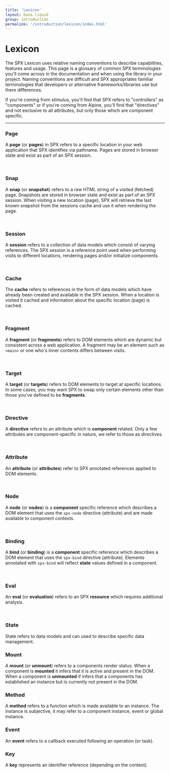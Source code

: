 ```yaml
---
title: 'Lexicon'
layout: base.liquid
group: introduction
permalink: '/introduction/lexicon/index.html'
---
```


# Lexicon

The SPX Lexicon uses relative naming conventions to describe capabilities, features and usage. This page is a glossary of common SPX terminologies you'll come across in the documentation and when using the library in your project. Naming conventions are difficult and SPX appropriates familiar terminologies that developers or alternative frameworks/libraries use but there differences.

If you're coming from stimulus, you'll find that SPX refers to "controllers" as "components" or if you're coming from Alpine, you'll find that "directives" and not exclusive to all attributes, but only those which are component specific.

---

### Page

A **page** (or **pages**) in SPX refers to a specific location in your web application that SPX identifies via pathname. Pages are stored in browser state and exist as part of an SPX session.

<br>

### Snap

A **snap** (or **snapshot**) refers to a raw HTML string of a visited (fetched) page. Snapshots are stored in browser state and exist as part of an SPX session. When visiting a new location (page), SPX will retrieve the last known snapshot from the sessions cache and use it when rendering the page.

<br>

### Session

A **session** refers to a collection of data models which consist of varying references. The SPX session is a reference point used when performing visits to different locations, rendering pages and/or initialize components.

<br>

### Cache

The **cache** refers to references in the form of data models which have already been created and available in the SPX session. When a location is visited it cached and information about the specific location (page) is cached.

<br>

### Fragment

A **fragment** (or **fragments**) refers to DOM elements which are dynamic but consistent across a web application. A fragment may be an element such as `<main>` or one who's inner contents differs between visits.

<br>

### Target

A **target** (or **targets**) refers to DOM elements to target at specific locations. In some cases, you may want SPX to swap only certain elements other than those you've defined to be **fragments**.

<br>

### Directive

A **directive** refers to an attribute which is **component** related. Only a few attributes are component-specific in nature, we refer to those as directives.

<br>

### Attribute

An **attribute** (or **attributes**) refer to SPX annotated references applied to DOM elements.

<br>

### Node

A **node** (or **nodes**) is a **component** specific reference which describes a DOM element that uses the `spx-node` directive (attribute) and are made available to component contexts.

<br>

### Binding

A **bind** (or **binding**) is a **component** specific reference which describes a DOM element that uses the `spx-bind` directive (attribute). Elements annotated with `spx-bind` will reflect **state** values defined in a component.

<br>

### Eval

An **eval** (or **evaluation**) refers to an SPX **resource** which requires additional analysis.

<br>

### State

State refers to data models and can used to describe specific data management.

### Mount

A **mount** (or **unmount**) refers to a components render status. When a component is **mounted** it infers that it is active and present in the DOM. When a component is **unmounted** if infers that a components has established an instance but is currently not present in the DOM.

### Method

A **method** refers to a function which is made available to an instance. The instance is subjective, it may refer to a component instance, event or global instance.

### Event

An **event** refers to a callback executed following an operation (or task).

### Key

A **key** represents an identifier reference (depending on the context).
